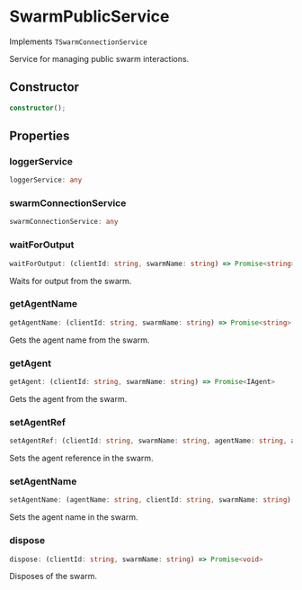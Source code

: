 # SwarmPublicService

Implements `TSwarmConnectionService`

Service for managing public swarm interactions.

## Constructor

```ts
constructor();
```

## Properties

### loggerService

```ts
loggerService: any
```

### swarmConnectionService

```ts
swarmConnectionService: any
```

### waitForOutput

```ts
waitForOutput: (clientId: string, swarmName: string) => Promise<string>
```

Waits for output from the swarm.

### getAgentName

```ts
getAgentName: (clientId: string, swarmName: string) => Promise<string>
```

Gets the agent name from the swarm.

### getAgent

```ts
getAgent: (clientId: string, swarmName: string) => Promise<IAgent>
```

Gets the agent from the swarm.

### setAgentRef

```ts
setAgentRef: (clientId: string, swarmName: string, agentName: string, agent: IAgent) => Promise<void>
```

Sets the agent reference in the swarm.

### setAgentName

```ts
setAgentName: (agentName: string, clientId: string, swarmName: string) => Promise<void>
```

Sets the agent name in the swarm.

### dispose

```ts
dispose: (clientId: string, swarmName: string) => Promise<void>
```

Disposes of the swarm.

